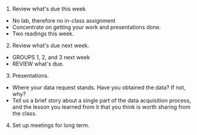 1.  Review what's due this week
  * No lab, therefore no in-class assignment
  * Concentrate on getting your work and presentations done.
  * Two readings this week.
2.  Review what's due next week.
  *  GROUPS 1, 2, and 3 next week   
  *  REVIEW what's due.
3. Presentations.
  * Where your data request stands. Have you obtained the data? If not, why?
  * Tell us a brief story about a single part of the data acquisition process, and the lesson you learned from it that you think is worth sharing from the class.
4. Set up meetings for long term.   
